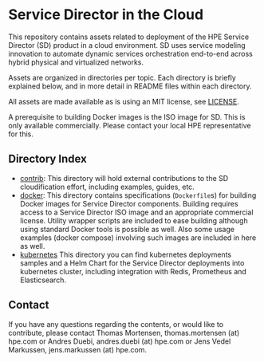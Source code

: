 # Service Director in the Cloud

This repository contains assets related to deployment of the HPE Service Director (SD) product in a cloud environment. SD uses service modeling innovation to automate dynamic services orchestration end-to-end across hybrid physical and virtualized networks.

Assets are organized in directories per topic. Each directory is briefly explained below, and in more detail in README files within each directory.

All assets are made available as is using an MIT license, see [LICENSE](LICENSE).

A prerequisite to building Docker images is the ISO image for SD. This is only available commercially. Please contact your local HPE representative for this.

## Directory Index

- [contrib](contrib): This directory will hold external contributions to the SD cloudification effort, including examples, guides, etc.
- [docker](docker): This directory contains specifications (`Dockerfile`s) for building Docker images for Service Director components. Building requires access to a Service Director ISO image and an appropriate commercial license. Utility wrapper scripts are included to ease building although using standard Docker tools is possible as well. Also some usage examples (docker compose) involving such images are included in here as well.
- [kubernetes](kubernetes) This directory you can find kubernetes deployments samples and a Helm Chart for the Service Director deployments into kubernetes cluster, including integration with Redis, Prometheus and Elasticsearch.


## Contact

If you have any questions regarding the contents, or would like to contribute, please contact Thomas Mortensen, thomas.mortensen (at) hpe.com or Andres Duebi, andres.duebi (at) hpe.com or Jens Vedel Markussen, jens.markussen (at) hpe.com.
